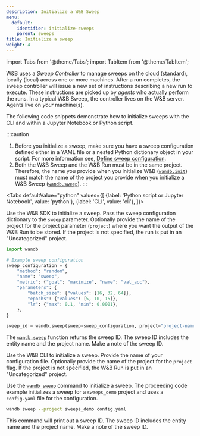 ```yaml
---
description: Initialize a W&B Sweep
menu:
  default:
    identifier: initialize-sweeps
    parent: sweeps
title: Initialize a sweep
weight: 4
---
```


import Tabs from '@theme/Tabs';
import TabItem from '@theme/TabItem';

W&B uses a _Sweep Controller_ to manage sweeps on the cloud (standard), locally (local) across one or more machines. After a run completes, the sweep controller will issue a new set of instructions describing a new run to execute. These instructions are picked up by _agents_ who actually perform the runs. In a typical W&B Sweep, the controller lives on the W&B server. Agents live on _your_ machine(s).

The following code snippets demonstrate how to initialize sweeps with the CLI and within a Jupyter Notebook or Python script.

:::caution
1. Before you initialize a sweep, make sure you have a sweep configuration defined either in a YAML file or a nested Python dictionary object in your script. For more information see, [Define sweep configuration](../../guides/sweeps/define-sweep-configuration.md).
2. Both the W&B Sweep and the W&B Run must be in the same project. Therefore, the name you provide when you initialize W&B ([`wandb.init`](../../ref/python/init.md)) must match the name of the project you provide when you initialize a W&B Sweep ([`wandb.sweep`](../../ref/python/sweep.md)).
:::

<Tabs
  defaultValue="python"
  values={[
    {label: 'Python script or Jupyter Notebook', value: 'python'},
    {label: 'CLI', value: 'cli'},
  ]}>
  <TabItem value="python">

Use the W&B SDK to initialize a sweep. Pass the sweep configuration dictionary to the `sweep` parameter. Optionally provide the name of the project for the project parameter (`project`) where you want the output of the W&B Run to be stored.  If the project is not specified, the run is put in an "Uncategorized" project.

```python
import wandb

# Example sweep configuration
sweep_configuration = {
    "method": "random",
    "name": "sweep",
    "metric": {"goal": "maximize", "name": "val_acc"},
    "parameters": {
        "batch_size": {"values": [16, 32, 64]},
        "epochs": {"values": [5, 10, 15]},
        "lr": {"max": 0.1, "min": 0.0001},
    },
}

sweep_id = wandb.sweep(sweep=sweep_configuration, project="project-name")
```

The [`wandb.sweep`](../../ref/python/sweep) function returns the sweep ID. The sweep ID includes the entity name and the project name. Make a note of the sweep ID.
  </TabItem>
  <TabItem value="cli">

Use the W&B CLI to initialize a sweep. Provide the name of your configuration file. Optionally provide the name of the project for the `project` flag.  If the project is not specified, the W&B Run is put in an "Uncategorized" project.

Use the [`wandb sweep`](../../ref/cli/wandb-sweep) command to initialize a sweep. The proceeding code example initializes a sweep for a `sweeps_demo` project and uses a `config.yaml` file for the configuration.

```bash
wandb sweep --project sweeps_demo config.yaml
```

This command will print out a sweep ID. The sweep ID includes the entity name and the project name. Make a note of the sweep ID.
  </TabItem>
</Tabs>
